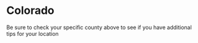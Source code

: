 # Colorado
Be sure to check your specific county above to see if you have additional tips for your location